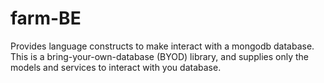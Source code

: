 # farm-BE

Provides language constructs to make interact with a mongodb database. This is a bring-your-own-database (BYOD) library, and supplies only the models and services to interact with you database.
